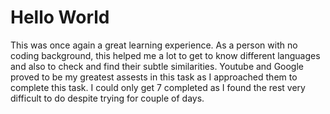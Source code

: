 # Hello World

This was once again a great learning experience. As a person with no coding background, this helped me a lot to get to know different languages and also to check and find their subtle similarities. Youtube and Google proved to be my greatest assests in this task as I approached them to complete this task. I could only get 7 completed as I found the rest very difficult to do despite trying for couple of days.
